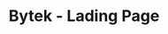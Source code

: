 ---
title: "Bytek - Lading Page"
description: "Sitio web diseñada para fortalecer la presencia digital de Bytek. Incluye secciones estratégicamente optimizadas para la captación de leads."
technologies: ["Astro", "tailwind","sentry", "workers"]
github: "https://github.com/tuusuario/ecommerce-app"
demo: "https://mi-ecommerce.vercel.app"
image: "/profile.webp"
imageAlt: "Captura de pantalla de la página principal de Bytek mostrando el diseño moderno y profesional"
featured: true
publishDate: 2024-03-15
status: "completed"
order: 3
---